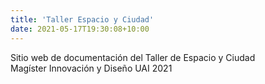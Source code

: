 ```yaml
---
title: 'Taller Espacio y Ciudad'
date: 2021-05-17T19:30:08+10:00
---
```


<!-- Descripción inicial -->
Sitio web de documentación del Taller de Espacio y Ciudad\
Magíster Innovación y Diseño UAI 2021 
